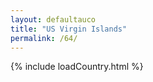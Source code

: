 ```yaml
---
layout: defaultauco
title: "US Virgin Islands"
permalink: /64/
---
```

{% include loadCountry.html %}
